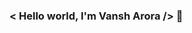### < Hello world, I'm Vansh Arora />  👋

<!--
**vansh-arora18/vansh-arora18** is a ✨ _special_ ✨ repository because its `README.md` (this file) appears on your GitHub profile.

Student with Passionate about new technologies and AI. Always open for tech talks and Collaboration in AI, Web development and other tech projects....

Here are some ideas to get you started:

### 🔭 Currently working on ML/DL/NLP Projects...
🌱 Currently learning Cloud Computing...
👯 Looking to collaborate with passionate programmers..
🤔 Looking for help with Computer vision...
💻 Languages : Python,C,C++,html,Javascript...
📫 How to reach me: notsocoolvy@gmail.com
😄 Pronouns: he/him...
🔭 Wannabegeeks Owner...
⚡ Fun fact: The first computer virus was created in 1983
-->

